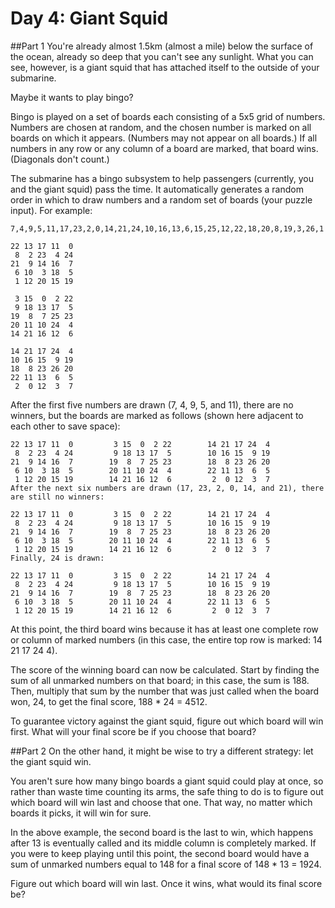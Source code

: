 # Day 4: Giant Squid 
##Part 1
You're already almost 1.5km (almost a mile) below the surface of the ocean, already so deep that you can't see any sunlight. What you can see, however, is a giant squid that has attached itself to the outside of your submarine.

Maybe it wants to play bingo?

Bingo is played on a set of boards each consisting of a 5x5 grid of numbers. Numbers are chosen at random, and the chosen number is marked on all boards on which it appears. (Numbers may not appear on all boards.) If all numbers in any row or any column of a board are marked, that board wins. (Diagonals don't count.)

The submarine has a bingo subsystem to help passengers (currently, you and the giant squid) pass the time. It automatically generates a random order in which to draw numbers and a random set of boards (your puzzle input). For example:

    7,4,9,5,11,17,23,2,0,14,21,24,10,16,13,6,15,25,12,22,18,20,8,19,3,26,1

    22 13 17 11  0
     8  2 23  4 24
    21  9 14 16  7
     6 10  3 18  5
     1 12 20 15 19
    
     3 15  0  2 22
     9 18 13 17  5
    19  8  7 25 23
    20 11 10 24  4
    14 21 16 12  6
    
    14 21 17 24  4
    10 16 15  9 19
    18  8 23 26 20
    22 11 13  6  5
     2  0 12  3  7
After the first five numbers are drawn (7, 4, 9, 5, and 11), there are no winners, but the boards are marked as follows (shown here adjacent to each other to save space):

    22 13 17 11  0         3 15  0  2 22        14 21 17 24  4
     8  2 23  4 24         9 18 13 17  5        10 16 15  9 19
    21  9 14 16  7        19  8  7 25 23        18  8 23 26 20
     6 10  3 18  5        20 11 10 24  4        22 11 13  6  5
     1 12 20 15 19        14 21 16 12  6         2  0 12  3  7
    After the next six numbers are drawn (17, 23, 2, 0, 14, and 21), there are still no winners:
    
    22 13 17 11  0         3 15  0  2 22        14 21 17 24  4
     8  2 23  4 24         9 18 13 17  5        10 16 15  9 19
    21  9 14 16  7        19  8  7 25 23        18  8 23 26 20
     6 10  3 18  5        20 11 10 24  4        22 11 13  6  5
     1 12 20 15 19        14 21 16 12  6         2  0 12  3  7
    Finally, 24 is drawn:
    
    22 13 17 11  0         3 15  0  2 22        14 21 17 24  4
     8  2 23  4 24         9 18 13 17  5        10 16 15  9 19
    21  9 14 16  7        19  8  7 25 23        18  8 23 26 20
     6 10  3 18  5        20 11 10 24  4        22 11 13  6  5
     1 12 20 15 19        14 21 16 12  6         2  0 12  3  7

At this point, the third board wins because it has at least one complete row or column of marked numbers (in this case, the entire top row is marked: 14 21 17 24 4).

The score of the winning board can now be calculated. Start by finding the sum of all unmarked numbers on that board; in this case, the sum is 188. Then, multiply that sum by the number that was just called when the board won, 24, to get the final score, 188 * 24 = 4512.

To guarantee victory against the giant squid, figure out which board will win first. What will your final score be if you choose that board?

##Part 2
On the other hand, it might be wise to try a different strategy: let the giant squid win.

You aren't sure how many bingo boards a giant squid could play at once, so rather than waste time counting its arms, the safe thing to do is to figure out which board will win last and choose that one. That way, no matter which boards it picks, it will win for sure.

In the above example, the second board is the last to win, which happens after 13 is eventually called and its middle column is completely marked. If you were to keep playing until this point, the second board would have a sum of unmarked numbers equal to 148 for a final score of 148 * 13 = 1924.

Figure out which board will win last. Once it wins, what would its final score be?